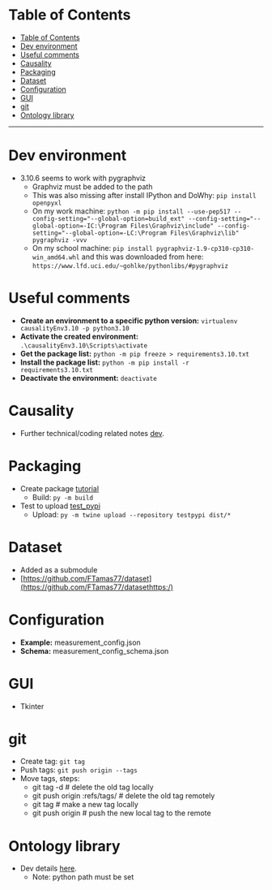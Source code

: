 # Table of Contents

- [Table of Contents](#table-of-contents)
- [Dev environment](#dev-environment)
- [Useful comments](#useful-comments)
- [Causality](#causality)
- [Packaging](#packaging)
- [Dataset](#dataset)
- [Configuration](#configuration)
- [GUI](#gui)
- [git](#git)
- [Ontology library](#ontology-library)

---

# Dev environment

* 3.10.6 seems to work with pygraphviz
  * Graphviz must be added to the path
  * This was also missing after install IPython and DoWhy: `pip install openpyxl`
  * On my work machine: `python -m pip install --use-pep517 --config-setting="--global-option=build_ext" --config-setting="--global-option=-IC:\Program Files\Graphviz\include" --config-setting="--global-option=-LC:\Program Files\Graphviz\lib" pygraphviz -vvv`
  * On my school machine: `pip install pygraphviz-1.9-cp310-cp310-win_amd64.whl` and this was downloaded from here: `https://www.lfd.uci.edu/~gohlke/pythonlibs/#pygraphviz`

# Useful comments

* **Create an environment to a specific python version:** `virtualenv causalityEnv3.10 -p python3.10`
* **Activate the created environment:** `.\causalityEnv3.10\Scripts\activate`
* **Get the package list:** `python -m pip freeze > requirements3.10.txt`
* **Install the package list:** `python -m pip install -r requirements3.10.txt`
* **Deactivate the environment:** `deactivate`

# Causality

* Further technical/coding related notes [dev](./causality/dev.md).

# Packaging

* Create package [tutorial](https://packaging.python.org/en/latest/tutorials/packaging-projects/)
  * Build: `py -m build`
* Test to upload [test_pypi](https://test.pypi.org/account/register/https://test.pypi.org/account/register/)
  * Upload: `py -m twine upload --repository testpypi dist/*`

# Dataset

* Added as a submodule
* [https://github.com/FTamas77/dataset](https://github.com/FTamas77/datasethttps:/)

# Configuration

* **Example:** measurement_config.json
* **Schema:** measurement_config_schema.json

# GUI

* Tkinter

# git

* Create tag: `git tag `<tagname>
* Push tags: `git push origin --tags`
* Move tags, steps:
  * git tag -d <tagname>                  # delete the old tag locally
  * git push origin :refs/tags/<tagname>  # delete the old tag remotely
  * git tag <tagname> <commitId>          # make a new tag locally
  * git push origin <tagname>             # push the new local tag to the remote 

# Ontology library

* Dev details [here](./ontologyLib/dev.md).
  * Note: python path must be set

